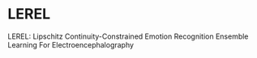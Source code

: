 # LEREL
LEREL: Lipschitz Continuity-Constrained Emotion Recognition Ensemble Learning For Electroencephalography
